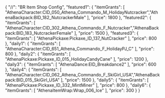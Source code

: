 {
  "//": "BR Item Shop Config",
  "featured1": {
    "itemGrants": [
      "AthenaCharacter:CID_050_Athena_Commando_M_HolidayNutcracker","AthenaBackpack:BID_182_NutcrackerMale"
    ],
    "price": 1800
  },
  "featured2": {
    "itemGrants": [
      "AthenaCharacter:CID_302_Athena_Commando_F_Nutcracker","AthenaBackpack:BID_183_NutcrackerFemale"
    ],
    "price": 1500
  },
  "featured3": {
    "itemGrants": [
      "AthenaPickaxe:Pickaxe_ID_137_NutCracker"
    ],
    "price": 800
  },
  "daily1": {
    "itemGrants": [
      "AthenaCharacter:CID_651_Athena_Commando_F_HolidayPJ_C"
    ],
    "price": 800
  },
  "daily2": {
    "itemGrants": [
      "AthenaPickaxe:Pickaxe_ID_015_HolidayCandyCane"
    ],
    "price": 1200
  },
  "daily3": {
    "itemGrants": [
      "AthenaDance:EID_Breakdance2"
    ],
    "price": 600
  },
  "daily4": {
    "itemGrants": [
      "AthenaCharacter:CID_062_Athena_Commando_F_SkiGirl_USA","AthenaBackpack:BID_015_SkiGirl_USA"
    ],
    "price": 1500
  },
  "daily5": {
    "itemGrants": [
      "AthenaPickaxe:Pickaxe_ID_332_MintMiner"
    ],
    "price": 800
  },
  "daily6": {
    "itemGrants": [
      "AthenaItemWrap:Wrap_006_Ice"
    ],
    "price": 300
  }
}
